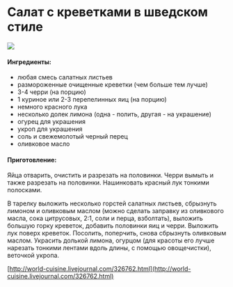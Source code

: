 # Салат с креветками в шведском стиле

![](https://s-media-cache-ak0.pinimg.com/564x/1e/b8/9d/1eb89dcbacd234ba568deef142fb3649.jpg)

#### Ингредиенты:

* любая смесь салатных листьев
* размороженные очищенные креветки \(чем больше тем лучше\)
* 3-4 черри \(на порцию\)
* 1 куриное или 2-3 перепелинных яиц \(на порцию\)
* немного красного лука
* несколько долек лимона \(одна - полить, другая - на украшение\)
* огурец для украшения
* укроп для украшения
* соль и свежемолотый черный перец
* оливковое масло

#### Приготовление:

Яйца отварить, очистить и разрезать на половинки. Черри вымыть и также разрезать на половинки. Нашинковать красный лук тонкими полосками.

В тарелку выложить несколько горстей салатных листьев, сбрызнуть лимоном и оливковым маслом \(можно сделать заправку из оливкового масла, сока цитрусовых, 2:1, соли и перца, взболтать\), выложить большую горку креветок, добавить половинки яиц и черри. Выложить лук поверх креветок. Посолить, поперчить, снова сбрызнуть оливковым маслом. Украсить долькой лимона, огурцом \(для красоты его лучше нарезать тонкими лентами вдоль длины, с помощью овощечистки\), веточкой укропа.

[http://world-cuisine.livejournal.com/326762.html](http://world-cuisine.livejournal.com/326762.html)

